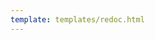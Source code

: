 ```yaml
---
template: templates/redoc.html
---
```


<redoc spec-url="../../apis/restapis/association-management-by-user.yaml" theme='{{redoc_theme}}'></redoc>
